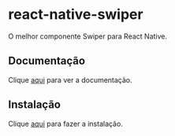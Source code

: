 # react-native-swiper

O melhor componente Swiper para React Native.

## Documentação

Clique [aqui](https://github.com/leecade/react-native-swiper) para ver a documentação.

## Instalação

Clique [aqui](https://www.npmjs.com/package/react-native-swiper) para fazer a instalação.
